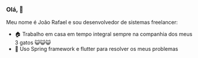### Olá, 👋

Meu nome é João Rafael e sou desenvolvedor de sistemas freelancer:

- :house:  Trabalho em casa em tempo integral sempre na companhia dos meus 3 gatos :smiley_cat::smiley_cat::smiley_cat:
- :rocket:  Uso Spring framework e flutter para resolver os meus problemas
